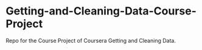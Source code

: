 Getting-and-Cleaning-Data-Course-Project
========================================

Repo for the Course Project of Coursera Getting and Cleaning Data.

